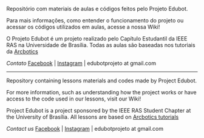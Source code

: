 Repositório com materiais de aulas e códigos feitos pelo Projeto Edubot.

Para mais informações, como entender o funcionamento do projeto ou acessar os códigos utilizados em aulas, acesse a nossa Wiki!

O Projeto Edubot é um projeto realizado pelo Capítulo Estudantil da IEEE RAS na Universidade de Brasília. 
Todas as aulas são baseadas nos tutoriais da [Arcbotics](http://arcbotics.com/products/sparki/start/)

*Contato* [Facebook](https://www.facebook.com/ieee.ras.unb) | [Instagram](https://www.instagram.com/projetoedubot/) | edubotprojeto at gmail.com

---
Repository containing lessons materials and codes made by Project Edubot.

For more information, such as understanding how the project works or have access to the code used in our lessons, visit our Wiki!

Project Edubot is a project sponsored by the IEEE RAS Student Chapter at the University of Brasília. 
All lessons are based on [Arcbotics tutorials](http://arcbotics.com/products/sparki/start/)

*Contact us* [Facebook](https://www.facebook.com/ieee.ras.unb) | [Instagram](https://www.instagram.com/projetoedubot/) | edubotprojeto at gmail.com
